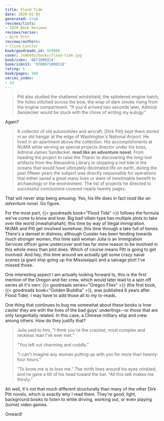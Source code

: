 ```yaml
---
title: Flood Tide
date: 2020-03-05
generated: true
reviews/lists:
- 2020 Book Reviews
reviews/series:
- Dirk Pitt
reviews/authors:
- Clive Cussler
book/goodreads_id: 559889
cover: /embeds/books/flood-tide.jpg
book/isbn: '0671000314'
book/isbn13: '9780671000318'
rating: 5
book/pages: 560
series_index:
- 14
---
```

> Pitt also studied the shattered windshield, the splintered engine hatch, the holes stitched across the bow, the wisp of dark smoke rising from the engine compartment. "If you'd arrived two seconds later, Admiral Sandecker would be stuck with the chore of writing my eulogy."  

Again?  

<!--more-->

> A collector of old automobiles and aircraft, [Dirk Pitt] kept them stored in an old hangar at the edge of Washington's National Airport. He lived in an apartment above the collection. His accomplishments at NUMA while serving as special projects director under his boss, Admiral James Sandecker, **read like an adventure novel**. From heading the project to raise the Titanic to discovering the long-lost artifacts from the Alexandria Library to stopping a red tide in the oceans that would have ultimately decimated life on earth, during the past fifteen years the subject was directly responsible for operations that either saved a great many lives or were of inestimable benefit to archaeology or the environment. The list of projects he directed to successful conclusions covered nearly twenty pages.  

That will never stop being amusing. Yes, his life does in fact _read like an adventure novel_. Go figure.  

For the most part, {{< goodreads book="Flood Tide" >}} follows the formula we've come to know and love. Big bad villain type has multiple plots to take over the world (mwahahahah); this time by way of illegal immigration. NUMA and Pitt get involved somehow; this time through a lake full of bones. There's a damsel in distress; although Cussler has been tending towards much stronger women, this time said woman Julia is an Immigration Services officer gone undercover and has far more reason to be involved in this whole mess than plot does. Which of course means Pitt is going to get involved. And hey, this time around we actually get some crazy naval scenes (a giant ship going up the Mississippi) and a salvage plot! I've missed those.  

One interesting aspect I am actually looking forward to, this is the first mention of the Oregon and her crew, which would later lead to a spin off series all it's own: {{< goodreads series="Oregon Files" >}} (the first book, {{< goodreads book="Golden Buddha" >}}, was published 6 years after Flood Tide). I may have to add those all to my to-reads.  

One thing that continues to bug me somewhat about these books is how caviler they are with the lives of the bad guys' underlings--or those that are only tangentially related. In this case, a Chinese military ship and crew among others. How do they justify that?  

> Julia said to him, "I think you're the craziest, most complex and reckless man I've ever met."  
>
> "You left out charming and cuddly."  
>
> "I can't imagine any woman putting up with you for more than twenty-four hours."  
>
> "To know me is to love me." The mirth lines around his eyes crinkled, and he gave a tilt of his head toward the bar. "All this talk makes me thirsty."  

Ah well, it's not that much different structurally than many of the other Dirk Pitt novels, which is exactly why I read them. They're good, light, background books to listen to while driving, working out, or even playing (some) video games.  

Onward!